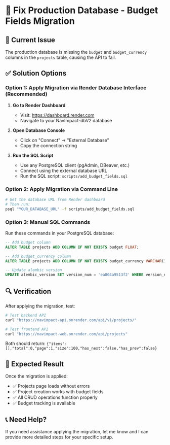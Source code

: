 # 🔧 Fix Production Database - Budget Fields Migration

## 🚨 Current Issue
The production database is missing the `budget` and `budget_currency` columns in the `projects` table, causing the API to fail.

## ✅ Solution Options

### Option 1: Apply Migration via Render Database Interface (Recommended)

1. **Go to Render Dashboard**
   - Visit: https://dashboard.render.com
   - Navigate to your NavImpact-dbV2 database

2. **Open Database Console**
   - Click on "Connect" → "External Database"
   - Copy the connection string

3. **Run the SQL Script**
   - Use any PostgreSQL client (pgAdmin, DBeaver, etc.)
   - Connect using the external database URL
   - Run the SQL script: `scripts/add_budget_fields.sql`

### Option 2: Apply Migration via Command Line

```bash
# Get the database URL from Render dashboard
# Then run:
psql "YOUR_DATABASE_URL" -f scripts/add_budget_fields.sql
```

### Option 3: Manual SQL Commands

Run these commands in your PostgreSQL database:

```sql
-- Add budget column
ALTER TABLE projects ADD COLUMN IF NOT EXISTS budget FLOAT;

-- Add budget_currency column  
ALTER TABLE projects ADD COLUMN IF NOT EXISTS budget_currency VARCHAR(3) NOT NULL DEFAULT 'AUD';

-- Update alembic version
UPDATE alembic_version SET version_num = 'ea804a9513f2' WHERE version_num != 'ea804a9513f2';
```

## 🔍 Verification

After applying the migration, test:

```bash
# Test backend API
curl "https://navimpact-api.onrender.com/api/v1/projects/"

# Test frontend API  
curl "https://navimpact-web.onrender.com/api/projects"
```

Both should return: `{"items":[],"total":0,"page":1,"size":100,"has_next":false,"has_prev":false}`

## 🎯 Expected Result

Once the migration is applied:
- ✅ Projects page loads without errors
- ✅ Project creation works with budget fields
- ✅ All CRUD operations function properly
- ✅ Budget tracking is available

## 📞 Need Help?

If you need assistance applying the migration, let me know and I can provide more detailed steps for your specific setup. 